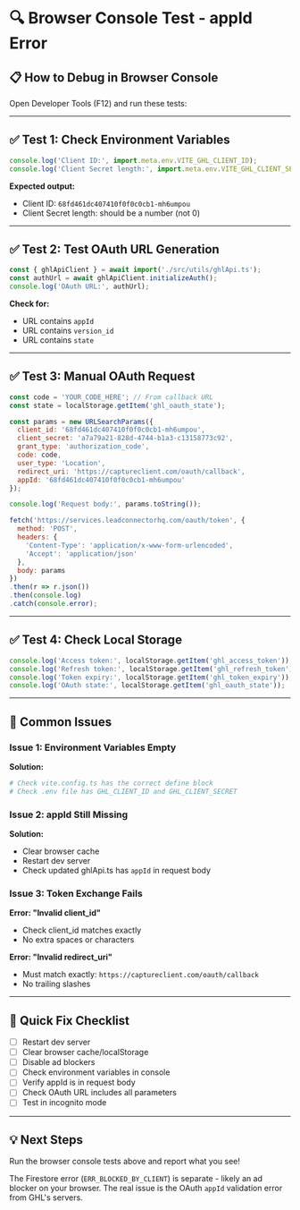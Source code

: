 # 🔍 **Browser Console Test - appId Error**

## 📋 **How to Debug in Browser Console**

Open Developer Tools (F12) and run these tests:

---

## ✅ **Test 1: Check Environment Variables**

```javascript
console.log('Client ID:', import.meta.env.VITE_GHL_CLIENT_ID);
console.log('Client Secret length:', import.meta.env.VITE_GHL_CLIENT_SECRET?.length);
```

**Expected output:**
- Client ID: `68fd461dc407410f0f0c0cb1-mh6umpou`
- Client Secret length: should be a number (not 0)

---

## ✅ **Test 2: Test OAuth URL Generation**

```javascript
const { ghlApiClient } = await import('./src/utils/ghlApi.ts');
const authUrl = await ghlApiClient.initializeAuth();
console.log('OAuth URL:', authUrl);
```

**Check for:**
- URL contains `appId`
- URL contains `version_id`
- URL contains `state`

---

## ✅ **Test 3: Manual OAuth Request**

```javascript
const code = 'YOUR_CODE_HERE'; // From callback URL
const state = localStorage.getItem('ghl_oauth_state');

const params = new URLSearchParams({
  client_id: '68fd461dc407410f0f0c0cb1-mh6umpou',
  client_secret: 'a7a79a21-828d-4744-b1a3-c13158773c92',
  grant_type: 'authorization_code',
  code: code,
  user_type: 'Location',
  redirect_uri: 'https://captureclient.com/oauth/callback',
  appId: '68fd461dc407410f0f0c0cb1-mh6umpou'
});

console.log('Request body:', params.toString());

fetch('https://services.leadconnectorhq.com/oauth/token', {
  method: 'POST',
  headers: {
    'Content-Type': 'application/x-www-form-urlencoded',
    'Accept': 'application/json'
  },
  body: params
})
.then(r => r.json())
.then(console.log)
.catch(console.error);
```

---

## ✅ **Test 4: Check Local Storage**

```javascript
console.log('Access token:', localStorage.getItem('ghl_access_token'));
console.log('Refresh token:', localStorage.getItem('ghl_refresh_token'));
console.log('Token expiry:', localStorage.getItem('ghl_token_expiry'));
console.log('OAuth state:', localStorage.getItem('ghl_oauth_state'));
```

---

## 🐛 **Common Issues**

### **Issue 1: Environment Variables Empty**

**Solution:**
```bash
# Check vite.config.ts has the correct define block
# Check .env file has GHL_CLIENT_ID and GHL_CLIENT_SECRET
```

### **Issue 2: appId Still Missing**

**Solution:**
- Clear browser cache
- Restart dev server
- Check updated ghlApi.ts has `appId` in request body

### **Issue 3: Token Exchange Fails**

**Error: "Invalid client_id"**
- Check client_id matches exactly
- No extra spaces or characters

**Error: "Invalid redirect_uri"**
- Must match exactly: `https://captureclient.com/oauth/callback`
- No trailing slashes

---

## 🎯 **Quick Fix Checklist**

- [ ] Restart dev server
- [ ] Clear browser cache/localStorage
- [ ] Disable ad blockers
- [ ] Check environment variables in console
- [ ] Verify appId is in request body
- [ ] Check OAuth URL includes all parameters
- [ ] Test in incognito mode

---

## 💡 **Next Steps**

Run the browser console tests above and report what you see!

The Firestore error (`ERR_BLOCKED_BY_CLIENT`) is separate - likely an ad blocker on your browser. The real issue is the OAuth `appId` validation error from GHL's servers.
